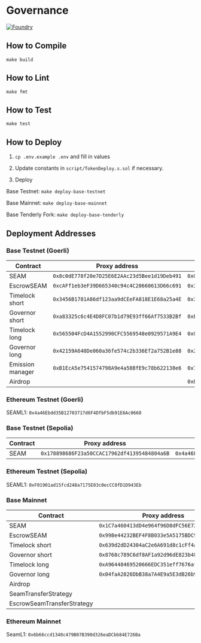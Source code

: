 # Governance

[![Foundry][foundry-badge]][foundry]

[foundry]: https://getfoundry.sh/
[foundry-badge]: https://img.shields.io/badge/Built%20with-Foundry-FFDB1C.svg

## How to Compile

`make build`

## How to Lint

`make fmt`

## How to Test

`make test`

## How to Deploy

1. `cp .env.example .env` and fill in values

2. Update constants in `script/TokenDeploy.s.sol` if necessary.

3. Deploy

Base Testnet: `make deploy-base-testnet`

Base Mainnet: `make deploy-base-mainnet`

Base Tenderly Fork: `make deploy-base-tenderly`

## Deployment Addresses

### Base Testnet (Goerli)

| Contract         | Proxy address                                | Implementation address                       |
| ---------------- | -------------------------------------------- | -------------------------------------------- |
| SEAM             | `0x8c0dE778f20e7D25E6E2AAc23d5Bee1d19Deb491` | `0x0F2B5682562E3743F68D106CDf9512a9cd70e62e` |
| EscrowSEAM       | `0xcAFf1eb3eF39D665340c94c4C20660613D66c691` | `0x38405c502676152d4D4b9c04177b2b500b53202E` |
| Timelock short   | `0x3456B1781A86df123aa9dCEeFA818E1E68a25a4E` | `0x341e372C091c93f73b451BDa20A3147A776fB3eb` |
| Governor short   | `0xa83325c6c4E4D8FC07b1d79E93ff66Af7533B2Bf` | `0xE66d871C14af041cd7a77bfBc4E372dd1ec62BB8` |
| Timelock long    | `0x565504FcD4A1552990CFC5569548e0929571A9E4` | `0x80e887428cCa630F75a2452D27AA9805E9D5a1d8` |
| Governor long    | `0x42159A640De060a36fe574c2b336Ef2a752B1e88` | `0x28a43359BD4aB030d5884b3074B3d3418697Ab03` |
| Emission manager | `0xB1EcA5e7541574798A9e4a58BfE9c78b622138e6` | `0x747e86e46e3E2a87B76da1D87D7E571C6f3D3E04` |
| Airdrop          |                                              | `0xB402A4472103ce81195aEBD68237AbdFDfb8891b` |

### Ethereum Testnet (Goerli)

SEAML1: `0x4a46Ebdd35B12703717d6F4DfbF5db91E6Ac0660`

### Base Testnet (Sepolia)

| Contract         | Proxy address                                | Implementation address                       |
| ---------------- | -------------------------------------------- | -------------------------------------------- |
| SEAM             | `0x178898686F23a50CCAC17962df41395484804a6B` | `0x4a46Ebdd35B12703717d6F4DfbF5db91E6Ac0660` |

### Ethereum Testnet (Sepolia)

SEAML1: `0xF01901ad15fcd248a7175E03c0ecCC0fD1D943Eb`

### Base Mainnet

| Contract                   | Proxy address                                | Implementation address                       |
| -------------------------- | -------------------------------------------- | -------------------------------------------- |
| SEAM                       | `0x1C7a460413dD4e964f96D8dFC56E7223cE88CD85` | `0x57b4b7f830244FC854cD1123ff14AFd4C1AEfd3F` |
| EscrowSEAM                 | `0x998e44232BEF4F8B033e5A5175BDC97F2B10d5e5` | `0x2c1f4bBFb944DF2ff7cE636fd3122fd0Fe9a69c1` |
| Timelock short             | `0x639d2dD24304aC2e6A691d8c1cFf4a2665925fee` | `0x13F5B49217f330167D6350530F6185A75Ab35e6F` |
| Governor short             | `0x8768c789C6df8AF1a92d96dE823b4F80010Db294` | `0xC8A0E02878A4EF18fa260F0968cEcde8Eb607BFc` |
| Timelock long              | `0xA96448469520666EDC351eff7676af2247b16718` | `0xBe170D7D3Cda6E9db39E012D0fE25aB83Fff790d` |
| Governor long              | `0x04faA2826DbB38a7A4E9a5E3dB26b9E389E761B6` | `0x5acB96aAc90BF545500251D1eED10Bf47e996317` |
| Airdrop                    |                                              | `0xB7A6531665c5e2B2d5b9Aa04636847c8F45c702B` |
| SeamTransferStrategy       |                                              | `0x2b1bdeFCe33f34128759f71076eBd62637FD154C` |
| EscrowSeamTransferStrategy |                                              | `0x2181be388ced00754E7c1Ee33DBcF78397DD89aC` |

### Ethereum Mainnet

SeamL1: `0x6b66ccd1340c479B07B390d326eaDCbb84E726Ba`
